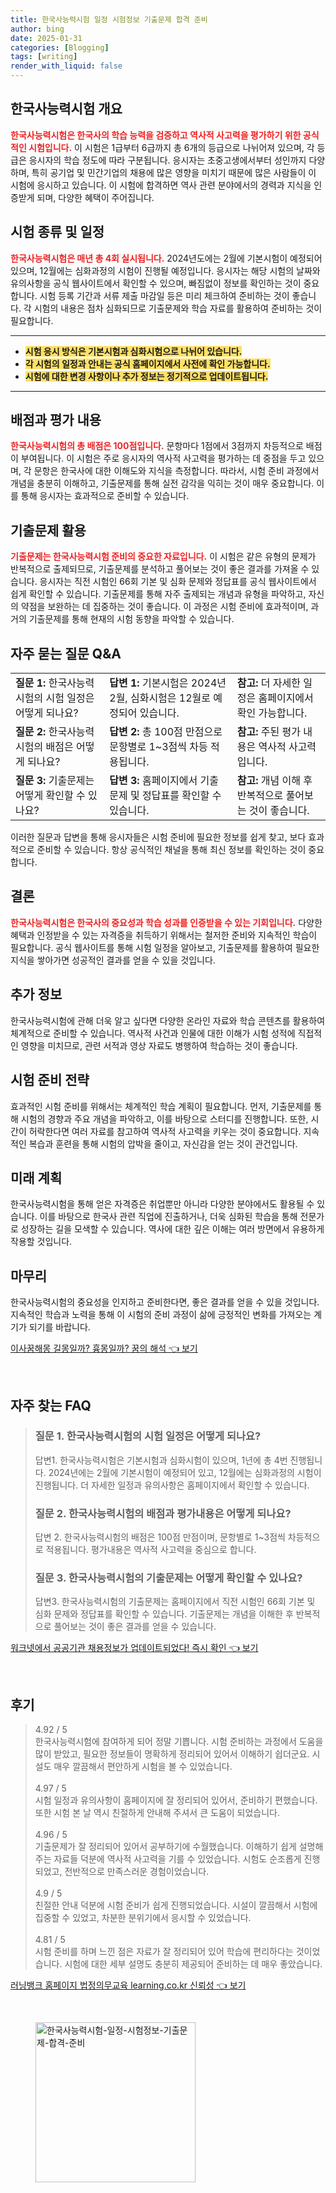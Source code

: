```yaml
---
title: 한국사능력시험 일정 시험정보 기출문제 합격 준비
author: bing
date: 2025-01-31
categories: [Blogging]
tags: [writing]
render_with_liquid: false
---
```



<h2 id='시험 개요'>한국사능력시험 개요</h2>

<p><b><span style="color: #ee2323;">한국사능력시험은 한국사의 학습 능력을 검증하고 역사적 사고력을 평가하기 위한 공식적인 시험입니다.</span></b> 이 시험은 1급부터 6급까지 총 6개의 등급으로 나뉘어져 있으며, 각 등급은 응시자의 학습 정도에 따라 구분됩니다. 응시자는 초중고생에서부터 성인까지 다양하며, 특히 공기업 및 민간기업의 채용에 많은 영향을 미치기 때문에 많은 사람들이 이 시험에 응시하고 있습니다. 이 시험에 합격하면 역사 관련 분야에서의 경력과 지식을 인증받게 되며, 다양한 혜택이 주어집니다.</p>

<h2 id='시험 일정'>시험 종류 및 일정</h2>

<p><b><span style="color: #ee2323;">한국사능력시험은 매년 총 4회 실시됩니다.</span></b> 2024년도에는 2월에 기본시험이 예정되어 있으며, 12월에는 심화과정의 시험이 진행될 예정입니다. 응시자는 해당 시험의 날짜와 유의사항을 공식 웹사이트에서 확인할 수 있으며, 빠짐없이 정보를 확인하는 것이 중요합니다. 시험 등록 기간과 서류 제출 마감일 등은 미리 체크하여 준비하는 것이 좋습니다. 각 시험의 내용은 점차 심화되므로 기출문제와 학습 자료를 활용하여 준비하는 것이 필요합니다.</p>

<hr />

<ul>
    <li><b><span style="background-color: #ffe066;">시험 응시 방식은 기본시험과 심화시험으로 나뉘어 있습니다.</span></b></li>
    <li><b><span style="background-color: #ffe066;">각 시험의 일정과 안내는 공식 홈페이지에서 사전에 확인 가능합니다.</span></b></li>
    <li><b><span style="background-color: #ffe066;">시험에 대한 변경 사항이나 추가 정보는 정기적으로 업데이트됩니다.</span></b></li>
</ul>

<hr />

<h2 id='배점 및 평가'>배점과 평가 내용</h2>

<p><b><span style="color: #ee2323;">한국사능력시험의 총 배점은 100점입니다.</span></b> 문항마다 1점에서 3점까지 차등적으로 배점이 부여됩니다. 이 시험은 주로 응시자의 역사적 사고력을 평가하는 데 중점을 두고 있으며, 각 문항은 한국사에 대한 이해도와 지식을 측정합니다. 따라서, 시험 준비 과정에서 개념을 충분히 이해하고, 기출문제를 통해 실전 감각을 익히는 것이 매우 중요합니다. 이를 통해 응시자는 효과적으로 준비할 수 있습니다.</p>

<h2 id='기출문제 활용'>기출문제 활용</h2>

<p><b><span style="color: #ee2323;">기출문제는 한국사능력시험 준비의 중요한 자료입니다.</span></b> 이 시험은 같은 유형의 문제가 반복적으로 출제되므로, 기출문제를 분석하고 풀어보는 것이 좋은 결과를 가져올 수 있습니다. 응시자는 직전 시험인 66회 기본 및 심화 문제와 정답표를 공식 웹사이트에서 쉽게 확인할 수 있습니다. 기출문제를 통해 자주 출제되는 개념과 유형을 파악하고, 자신의 약점을 보완하는 데 집중하는 것이 좋습니다. 이 과정은 시험 준비에 효과적이며, 과거의 기출문제를 통해 현재의 시험 동향을 파악할 수 있습니다.</p>

<h2 id='FAQ'>자주 묻는 질문 Q&A</h2>

<table>
    <tr>
        <td><b>질문 1:</b> 한국사능력시험의 시험 일정은 어떻게 되나요?</td>
        <td><b>답변 1:</b> 기본시험은 2024년 2월, 심화시험은 12월로 예정되어 있습니다.</td>
        <td><b>참고:</b> 더 자세한 일정은 홈페이지에서 확인 가능합니다.</td>
    </tr>
    <tr>
        <td><b>질문 2:</b> 한국사능력시험의 배점은 어떻게 되나요?</td>
        <td><b>답변 2:</b> 총 100점 만점으로 문항별로 1~3점씩 차등 적용됩니다.</td>
        <td><b>참고:</b> 주된 평가 내용은 역사적 사고력입니다.</td>
    </tr>
    <tr>
        <td><b>질문 3:</b> 기출문제는 어떻게 확인할 수 있나요?</td>
        <td><b>답변 3:</b> 홈페이지에서 기출문제 및 정답표를 확인할 수 있습니다.</td>
        <td><b>참고:</b> 개념 이해 후 반복적으로 풀어보는 것이 좋습니다.</td>
    </tr>
</table>

<p>이러한 질문과 답변을 통해 응시자들은 시험 준비에 필요한 정보를 쉽게 찾고, 보다 효과적으로 준비할 수 있습니다. 항상 공식적인 채널을 통해 최신 정보를 확인하는 것이 중요합니다.</p>

<h2 id='결론'>결론</h2>

<p><b><span style="color: #ee2323;">한국사능력시험은 한국사의 중요성과 학습 성과를 인증받을 수 있는 기회입니다.</span></b> 다양한 혜택과 인정받을 수 있는 자격증을 취득하기 위해서는 철저한 준비와 지속적인 학습이 필요합니다. 공식 웹사이트를 통해 시험 일정을 알아보고, 기출문제를 활용하여 필요한 지식을 쌓아가면 성공적인 결과를 얻을 수 있을 것입니다.</p>

<h2 id='추가 정보'>추가 정보</h2>

<p>한국사능력시험에 관해 더욱 알고 싶다면 다양한 온라인 자료와 학습 콘텐츠를 활용하여 체계적으로 준비할 수 있습니다. 역사적 사건과 인물에 대한 이해가 시험 성적에 직접적인 영향을 미치므로, 관련 서적과 영상 자료도 병행하여 학습하는 것이 좋습니다.</p>

<h2 id='시험 준비'>시험 준비 전략</h2>

<p>효과적인 시험 준비를 위해서는 체계적인 학습 계획이 필요합니다. 먼저, 기출문제를 통해 시험의 경향과 주요 개념을 파악하고, 이를 바탕으로 스터디를 진행합니다. 또한, 시간이 허락한다면 여러 자료를 참고하여 역사적 사고력을 키우는 것이 중요합니다. 지속적인 복습과 훈련을 통해 시험의 압박을 줄이고, 자신감을 얻는 것이 관건입니다.</p>

<h2 id='미래 계획'>미래 계획</h2>

<p>한국사능력시험을 통해 얻은 자격증은 취업뿐만 아니라 다양한 분야에서도 활용될 수 있습니다. 이를 바탕으로 한국사 관련 직업에 진출하거나, 더욱 심화된 학습을 통해 전문가로 성장하는 길을 모색할 수 있습니다. 역사에 대한 깊은 이해는 여러 방면에서 유용하게 작용할 것입니다.</p>

<h2 id='마무리'>마무리</h2>

<p>한국사능력시험의 중요성을 인지하고 준비한다면, 좋은 결과를 얻을 수 있을 것입니다. 지속적인 학습과 노력을 통해 이 시험의 준비 과정이 삶에 긍정적인 변화를 가져오는 계기가 되기를 바랍니다.</p>


<p><a class="click-button" title="이사꿈해몽 길몽일까? 흉몽일까? 꿈의 해석" href="https://adkhouse.github.io/posts/%EC%9D%B4%EC%82%AC%EA%BF%88%ED%95%B4%EB%AA%BD-%EA%B8%B8%EB%AA%BD%EC%9D%BC%EA%B9%8C-%ED%9D%89%EB%AA%BD%EC%9D%BC%EA%B9%8C-%EA%BF%88%EC%9D%98-%ED%95%B4%EC%84%9D/" rel="dofollow">이사꿈해몽 길몽일까? 흉몽일까? 꿈의 해석 👈 보기</a></p><br>
<h2 id='자주_찾는_FAQ'>자주 찾는 FAQ</h2>
<div itemscope="" itemtype="https://schema.org/FAQPage">
<blockquote>
<div itemscope="" itemprop="mainEntity" itemtype="https://schema.org/Question">
<h3 itemprop="name">질문 1. 한국사능력시험의 시험 일정은 어떻게 되나요?</h3>
<div itemscope="" itemprop="acceptedAnswer" itemtype="https://schema.org/Answer">
<span itemprop="text">
<p>답변1. 한국사능력시험은 기본시험과 심화시험이 있으며, 1년에 총 4번 진행됩니다. 2024년에는 2월에 기본시험이 예정되어 있고, 12월에는 심화과정의 시험이 진행됩니다. 더 자세한 일정과 유의사항은 홈페이지에서 확인할 수 있습니다.</p>
</span>
</div>
</div>
<div itemscope="" itemprop="mainEntity" itemtype="https://schema.org/Question">
<h3 itemprop="name">질문 2. 한국사능력시험의 배점과 평가내용은 어떻게 되나요?</h3>
<div itemscope="" itemprop="acceptedAnswer" itemtype="https://schema.org/Answer">
<span itemprop="text">
<p>답변 2. 한국사능력시험의 배점은 100점 만점이며, 문항별로 1~3점씩 차등적으로 적용됩니다. 평가내용은 역사적 사고력을 중심으로 합니다.</p>
</span>
</div>
</div>
<div itemscope="" itemprop="mainEntity" itemtype="https://schema.org/Question">
<h3 itemprop="name">질문 3. 한국사능력시험의 기출문제는 어떻게 확인할 수 있나요?</h3>
<div itemscope="" itemprop="acceptedAnswer" itemtype="https://schema.org/Answer">
<span itemprop="text">
<p>답변3. 한국사능력시험의 기출문제는 홈페이지에서 직전 시험인 66회 기본 및 심화 문제와 정답표를 확인할 수 있습니다. 기출문제는 개념을 이해한 후 반복적으로 풀어보는 것이 좋은 결과를 얻을 수 있습니다.</p>
</span>
</div>
</div>
</blockquote>
</div>
<p><a class="click-button" title="워크넷에서 공공기관 채용정보가 업데이트되었다! 즉시 확인" href="https://adkhouse.github.io/posts/%EC%9B%8C%ED%81%AC%EB%84%B7%EC%97%90%EC%84%9C-%EA%B3%B5%EA%B3%B5%EA%B8%B0%EA%B4%80-%EC%B1%84%EC%9A%A9%EC%A0%95%EB%B3%B4%EA%B0%80-%EC%97%85%EB%8D%B0%EC%9D%B4%ED%8A%B8%EB%90%98%EC%97%88%EB%8B%A4!-%EC%A6%89%EC%8B%9C-%ED%99%95%EC%9D%B8/" rel="dofollow">워크넷에서 공공기관 채용정보가 업데이트되었다! 즉시 확인 👈 보기</a></p><br>
<h2 id='후기'>후기</h2>
<div itemscope itemtype="https://schema.org/Product">
  <blockquote>
  <div itemprop="review" itemscope itemtype="https://schema.org/Review">
      <div itemprop="reviewRating" itemscope itemtype="https://schema.org/Rating"> <span itemprop="ratingValue">4.92</span> / <span itemprop="bestRating">5</span> </div>
      <span itemprop="reviewBody">한국사능력시험에 참여하게 되어 정말 기쁩니다. 시험 준비하는 과정에서 도움을 많이 받았고, 필요한 정보들이 명확하게 정리되어 있어서 이해하기 쉽더군요. 시설도 매우 깔끔해서 편안하게 시험을 볼 수 있었습니다.</span>
  </div>
  <br>
  <div itemprop="review" itemscope itemtype="https://schema.org/Review">
      <div itemprop="reviewRating" itemscope itemtype="https://schema.org/Rating"> <span itemprop="ratingValue">4.97</span> / <span itemprop="bestRating">5</span> </div>
      <span itemprop="reviewBody">시험 일정과 유의사항이 홈페이지에 잘 정리되어 있어서, 준비하기 편했습니다. 또한 시험 본 날 역시 친절하게 안내해 주셔서 큰 도움이 되었습니다.</span>
  </div>
  <br>
  <div itemprop="review" itemscope itemtype="https://schema.org/Review">
      <div itemprop="reviewRating" itemscope itemtype="https://schema.org/Rating"> <span itemprop="ratingValue">4.96</span> / <span itemprop="bestRating">5</span> </div>
      <span itemprop="reviewBody">기출문제가 잘 정리되어 있어서 공부하기에 수월했습니다. 이해하기 쉽게 설명해주는 자료들 덕분에 역사적 사고력을 기를 수 있었습니다. 시험도 순조롭게 진행되었고, 전반적으로 만족스러운 경험이었습니다.</span>
  </div>
  <br>
  <div itemprop="review" itemscope itemtype="https://schema.org/Review">
      <div itemprop="reviewRating" itemscope itemtype="https://schema.org/Rating"> <span itemprop="ratingValue">4.9</span> / <span itemprop="bestRating">5</span> </div>
      <span itemprop="reviewBody">친절한 안내 덕분에 시험 준비가 쉽게 진행되었습니다. 시설이 깔끔해서 시험에 집중할 수 있었고, 차분한 분위기에서 응시할 수 있었습니다.</span>
  </div>
  <br>
  <div itemprop="review" itemscope itemtype="https://schema.org/Review">
      <div itemprop="reviewRating" itemscope itemtype="https://schema.org/Rating"> <span itemprop="ratingValue">4.81</span> / <span itemprop="bestRating">5</span> </div>
      <span itemprop="reviewBody">시험 준비를 하며 느낀 점은 자료가 잘 정리되어 있어 학습에 편리하다는 것이었습니다. 시험에 대한 세부 설명도 충분히 제공되어 준비하는 데 매우 좋았습니다.</span>
  </div>
  </blockquote>
</div>
<p><a class="click-button" title="러닝뱅크 홈페이지 법정의무교육 learning.co.kr 신뢰성" href="https://adkhouse.github.io/posts/%EB%9F%AC%EB%8B%9D%EB%B1%85%ED%81%AC-%ED%99%88%ED%8E%98%EC%9D%B4%EC%A7%80-%EB%B2%95%EC%A0%95%EC%9D%98%EB%AC%B4%EA%B5%90%EC%9C%A1-learning.co.kr-%EC%8B%A0%EB%A2%B0%EC%84%B1/" rel="dofollow">러닝뱅크 홈페이지 법정의무교육 learning.co.kr 신뢰성 👈 보기</a></p><br>
<figure class="image"><img src="https://adkhouse.github.io/assets/img/thumbnail/한국사능력시험-일정-시험정보-기출문제-합격-준비.webp" alt="한국사능력시험-일정-시험정보-기출문제-합격-준비" width="256" height="256"></figure>